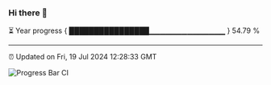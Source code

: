 ### Hi there 👋

⏳ Year progress { ████████████████▁▁▁▁▁▁▁▁▁▁▁▁▁▁ } 54.79 %

---

⏰ Updated on Fri, 19 Jul 2024 12:28:33 GMT

![Progress Bar CI](https://github.com/liununu/liununu/workflows/Progress%20Bar%20CI/badge.svg)
